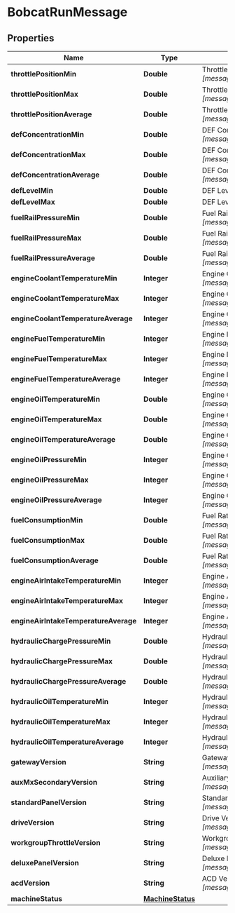 

# BobcatRunMessage


## Properties

| Name | Type | Description | Notes |
|------------ | ------------- | ------------- | -------------|
|**throttlePositionMin** | **Double** | Throttle Position Min (%)  _This field represents [messageBody.applicationMessage.applicationMessage.payload.throttlePositionMin]_  |  [optional] |
|**throttlePositionMax** | **Double** | Throttle Position Max (%)  _This field represents [messageBody.applicationMessage.applicationMessage.payload.throttlePositionMax]_  |  [optional] |
|**throttlePositionAverage** | **Double** | Throttle Position Average Average (%)  _This field represents [messageBody.applicationMessage.applicationMessage.payload.throttlePositionAverage]_  |  [optional] |
|**defConcentrationMin** | **Double** | DEF Concentration Min (%)  _This field represents [messageBody.applicationMessage.applicationMessage.payload.defConcentrationMin]_  |  [optional] |
|**defConcentrationMax** | **Double** | DEF Concentration Max (%)  _This field represents [messageBody.applicationMessage.applicationMessage.payload.defConcentrationMax]_  |  [optional] |
|**defConcentrationAverage** | **Double** | DEF Concentration Average (%)  _This field represents [messageBody.applicationMessage.applicationMessage.payload.defConcentrationAverage]_  |  [optional] |
|**defLevelMin** | **Double** | DEF Level Min (%)  _This field represents [messageBody.accumulatorMap.defLevelMin]_  |  [optional] |
|**defLevelMax** | **Double** | DEF Level Max (%)  _This field represents [messageBody.accumulatorMap.defLevelMax]_  |  [optional] |
|**fuelRailPressureMin** | **Double** | Fuel Rail Pressure Min (MPa)  _This field represents [messageBody.applicationMessage.applicationMessage.payload.fuelRailPressureMin]_  |  [optional] |
|**fuelRailPressureMax** | **Double** | Fuel Rail Pressure Max (MPa)  _This field represents [messageBody.applicationMessage.applicationMessage.payload.fuelRailPressureMax]_  |  [optional] |
|**fuelRailPressureAverage** | **Double** | Fuel Rail Pressure Average (MPa)  _This field represents [messageBody.applicationMessage.applicationMessage.payload.fuelRailPressureAverage]_  |  [optional] |
|**engineCoolantTemperatureMin** | **Integer** | Engine Coolant Temperature Min (°C)  _This field represents [messageBody.applicationMessage.applicationMessage.payload.engineCoolantTemperatureMin]_  |  [optional] |
|**engineCoolantTemperatureMax** | **Integer** | Engine Coolant Temperature Max (°C)  _This field represents [messageBody.applicationMessage.applicationMessage.payload.engineCoolantTemperatureMax]_  |  [optional] |
|**engineCoolantTemperatureAverage** | **Integer** | Engine Coolant Temperature Average (°C)  _This field represents [messageBody.applicationMessage.applicationMessage.payload.engineCoolantTemperatureAverage]_  |  [optional] |
|**engineFuelTemperatureMin** | **Integer** | Engine Fuel Temperature Min (°C)  _This field represents [messageBody.applicationMessage.applicationMessage.payload.engineFuelTemperatureMin]_  |  [optional] |
|**engineFuelTemperatureMax** | **Integer** | Engine Fuel Temperature Max (°C)  _This field represents [messageBody.applicationMessage.applicationMessage.payload.engineFuelTemperatureMax]_  |  [optional] |
|**engineFuelTemperatureAverage** | **Integer** | Engine Fuel Temperature Average (°C)  _This field represents [messageBody.applicationMessage.applicationMessage.payload.engineFuelTemperatureAverage]_  |  [optional] |
|**engineOilTemperatureMin** | **Double** | Engine Oil Temperature Min (°C)  _This field represents [messageBody.applicationMessage.applicationMessage.payload.engineOilTemperatureMin]_  |  [optional] |
|**engineOilTemperatureMax** | **Double** | Engine Oil Temperature Max (°C)  _This field represents [messageBody.applicationMessage.applicationMessage.payload.engineOilTemperatureMax]_  |  [optional] |
|**engineOilTemperatureAverage** | **Double** | Engine Oil Temperature Average (°C)  _This field represents [messageBody.applicationMessage.applicationMessage.payload.engineOilTemperatureAverage]_  |  [optional] |
|**engineOilPressureMin** | **Integer** | Engine Oil Pressure Min (kPa)  _This field represents [messageBody.applicationMessage.applicationMessage.payload.engineOilPressureMin]_  |  [optional] |
|**engineOilPressureMax** | **Integer** | Engine Oil Pressure Max (kPa)  _This field represents [messageBody.applicationMessage.applicationMessage.payload.engineOilPressureMax]_  |  [optional] |
|**engineOilPressureAverage** | **Integer** | Engine Oil Pressure Average (kPa)  _This field represents [messageBody.applicationMessage.applicationMessage.payload.engineOilPressureAverage]_  |  [optional] |
|**fuelConsumptionMin** | **Double** | Fuel Rate Min (l/h)  _This field represents [messageBody.applicationMessage.applicationMessage.payload.fuelConsumptionMin]_  |  [optional] |
|**fuelConsumptionMax** | **Double** | Fuel Rate Max (l/h)  _This field represents [messageBody.applicationMessage.applicationMessage.payload.fuelConsumptionMax]_  |  [optional] |
|**fuelConsumptionAverage** | **Double** | Fuel Rate Average (l/h)  _This field represents [messageBody.applicationMessage.applicationMessage.payload.fuelConsumptionAverage]_  |  [optional] |
|**engineAirIntakeTemperatureMin** | **Integer** | Engine Air Intake Temperature Min (°C)  _This field represents [messageBody.applicationMessage.applicationMessage.payload.engineAirIntakeTemperatureMin]_  |  [optional] |
|**engineAirIntakeTemperatureMax** | **Integer** | Engine Air Intake Temperature Max (°C)  _This field represents [messageBody.applicationMessage.applicationMessage.payload.engineAirIntakeTemperatureMax]_  |  [optional] |
|**engineAirIntakeTemperatureAverage** | **Integer** | Engine Air Intake Temperature Average (°C)  _This field represents [messageBody.applicationMessage.applicationMessage.payload.engineAirIntakeTemperatureAverage]_  |  [optional] |
|**hydraulicChargePressureMin** | **Double** | Hydraulic Charge Pressure Min (kPa)  _This field represents [messageBody.applicationMessage.applicationMessage.payload.hydraulicChargePressureMin]_  |  [optional] |
|**hydraulicChargePressureMax** | **Double** | Hydraulic Charge Pressure Max (kPa)  _This field represents [messageBody.applicationMessage.applicationMessage.payload.hydraulicChargePressureMax]_  |  [optional] |
|**hydraulicChargePressureAverage** | **Double** | Hydraulic Charge Pressure Average (kPa)  _This field represents [messageBody.applicationMessage.applicationMessage.payload.hydraulicChargePressureAverage]_  |  [optional] |
|**hydraulicOilTemperatureMin** | **Integer** | Hydraulic Oil Temperature Min (°C)  _This field represents [messageBody.applicationMessage.applicationMessage.payload.hydraulicOilTemperatureMin]_  |  [optional] |
|**hydraulicOilTemperatureMax** | **Integer** | Hydraulic Oil Temperature Max (°C)  _This field represents [messageBody.applicationMessage.applicationMessage.payload.hydraulicOilTemperatureMax]_  |  [optional] |
|**hydraulicOilTemperatureAverage** | **Integer** | Hydraulic Oil Temperature Average (°C)  _This field represents [messageBody.applicationMessage.applicationMessage.payload.hydraulicOilTemperatureAverage]_  |  [optional] |
|**gatewayVersion** | **String** | Gateway Version  _This field represents [messageBody.applicationMessage.applicationMessage.payload.gatewayVersion]_  |  [optional] |
|**auxMxSecondaryVersion** | **String** | Auxiliary/MX Secondary Version  _This field represents [messageBody.applicationMessage.applicationMessage.payload.auxMxSecondaryVersion]_  |  [optional] |
|**standardPanelVersion** | **String** | Standard Panel Version  _This field represents [messageBody.applicationMessage.applicationMessage.payload.standardPanelVersion]_  |  [optional] |
|**driveVersion** | **String** | Drive Version  _This field represents [messageBody.applicationMessage.applicationMessage.payload.driveVersion]_  |  [optional] |
|**workgroupThrottleVersion** | **String** | Workgroup/Throttle Version  _This field represents [messageBody.applicationMessage.applicationMessage.payload.workgroupThrottleVersion]_  |  [optional] |
|**deluxePanelVersion** | **String** | Deluxe Panel Version  _This field represents [messageBody.applicationMessage.applicationMessage.payload.deluxePanelVersion]_  |  [optional] |
|**acdVersion** | **String** | ACD Version  _This field represents [messageBody.applicationMessage.applicationMessage.payload.acdVersion]_  |  [optional] |
|**machineStatus** | [**MachineStatus**](MachineStatus.md) |  |  [optional] |



